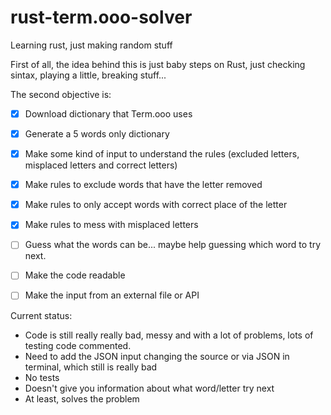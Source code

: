 # rust-term.ooo-solver
Learning rust, just making random stuff

First of all, the idea behind this is just baby steps on Rust, just checking sintax, playing a little, breaking stuff...

The second objective is:

- [X] Download dictionary that Term.ooo uses
- [X] Generate a 5 words only dictionary
- [X] Make some kind of input to understand the rules (excluded letters, misplaced letters and correct letters)
- [X] Make rules to exclude words that have the letter removed
- [X] Make rules to only accept words with correct place of the letter
- [X] Make rules to mess with misplaced letters
- [ ] Guess what the words can be... maybe help guessing which word to try next.
- [ ] Make the code readable
- [ ] Make the input from an external file or API


Current status:
- Code is still really really bad, messy and with a lot of problems, lots of testing code commented.
- Need to add the JSON input changing the source or via JSON in terminal, which still is really bad
- No tests
- Doesn't give you information about what word/letter try next
- At least, solves the problem
